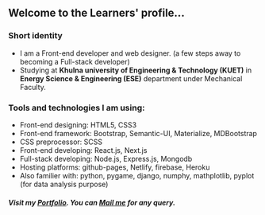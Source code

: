 <h2>Welcome to the Learners' profile...</h2>
<h3>Short identity</h3>
<ul>
  <li>I am a Front-end developer and web designer. (a few steps away to becoming a Full-stack developer)</li>
  <li>Studying at <strong>Khulna university of Engineering & Technology (KUET)</strong> in <strong>Energy Science & Engineering (ESE)</strong> department under Mechanical Faculty.   </li>
</ul>
<h3>Tools and technologies I am using: </h3>
<ul>
  <li>Front-end designing: HTML5, CSS3</li>
  <li>Front-end framework: Bootstrap, Semantic-UI, Materialize, MDBootstrap</li>
  <li>CSS preprocessor: SCSS</li>
  <li>Front-end developing: React.js, Next.js</li>
  <li>Full-stack developing: Node.js, Express.js, Mongodb</li>
  <li>Hosting platforms: github-pages, Netlify, firebase, Heroku</li>
  <li>Also familier with: python, pygame, django, numphy, mathplotlib, pyplot (for data analysis purpose)</li>
</ul>
<h5>Visit my <a href="https://abirs-personal-portfolio-test-unit.netlify.app/" target="_blank">Portfolio</a>. You can <a href="mailto:muneem914@gmail.com">Mail me</a> for any query.</h5>
